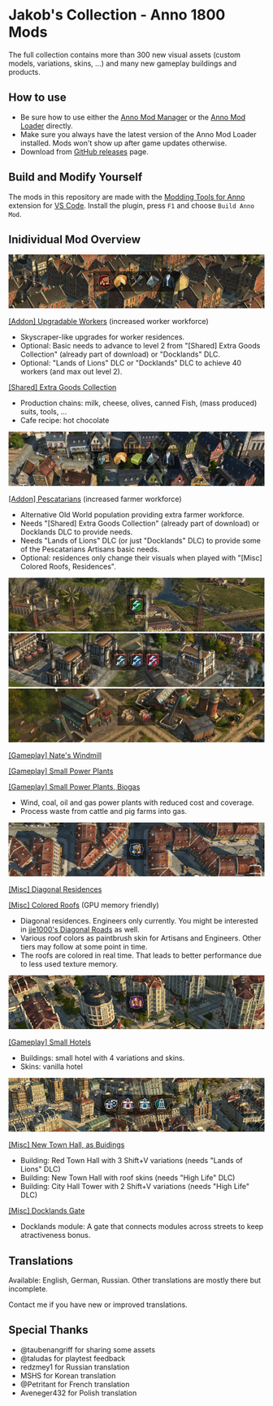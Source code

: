 # Jakob's Collection - Anno 1800 Mods

The full collection contains more than 300 new visual assets (custom models, variations, skins, ...) and many new gameplay buildings and products.

## How to use

- Be sure how to use either the [Anno Mod Manager](https://www.nexusmods.com/anno1800/mods/35) or the [Anno Mod Loader](https://github.com/xforce/anno1800-mod-loader) directly.
- Make sure you always have the latest version of the Anno Mod Loader installed. Mods won't show up after game updates otherwise.
- Download from [GitHub releases](https://github.com/jakobharder/anno-1800-jakobs-mods/releases) page.

## Build and Modify Yourself

The mods in this repository are made with the [Modding Tools for Anno](https://marketplace.visualstudio.com/items?itemName=JakobHarder.anno-modding-tools) extension for [VS Code](https://code.visualstudio.com/).
Install the plugin, press `F1` and choose `Build Anno Mod`.

## Inidividual Mod Overview

![](./upgradable-low-tier/banner.png)

[\[Addon\] Upgradable Workers](./upgradable-low-tier/README.md) (increased worker workforce)

- Skyscraper-like upgrades for worker residences.
- Optional: Basic needs to advance to level 2 from "[Shared] Extra Goods Collection" (already part of download) or "Docklands" DLC.
- Optional: "Lands of Lions" DLC or "Docklands" DLC to achieve 40 workers (and max out level 2).

[\[Shared\] Extra Goods Collection](./extra-goods-collection/README.md)

- Production chains: milk, cheese, olives, canned Fish, (mass produced) suits, tools, ...
- Cafe recipe: hot chocolate

![](./pescatarians/banner.png)

[\[Addon\] Pescatarians](./pescatarians/README.md) (increased farmer workforce)

- Alternative Old World population providing extra farmer workforce.
- Needs "[Shared] Extra Goods Collection" (already part of download) or Docklands DLC to provide needs.
- Needs "Lands of Lions" DLC (or just "Docklands" DLC) to provide some of the Pescatarians Artisans basic needs.
- Optional: residences only change their visuals when played with "[Misc] Colored Roofs, Residences".

![](./nates-windmill/banner.png)
![](./small-gas-power-plant/banner.png)
![](./biogas-plant/banner.png)

[\[Gameplay\] Nate's Windmill](./nates-windmill/README.md)

[\[Gameplay\] Small Power Plants](./small-gas-power-plant/README.md) 

[\[Gameplay\] Small Power Plants, Biogas](./biogas-plant/README.md)

- Wind, coal, oil and gas power plants with reduced cost and coverage.
- Process waste from cattle and pig farms into gas.

![](./diagonal-residences/banner.png)

[\[Misc\] Diagonal Residences](./diagonal-residences/README.md)

[\[Misc\] Colored Roofs](./residence-skin-pack/README.md) (GPU memory friendly)

- Diagonal residences.
  Engineers only currently.
  You might be interested in [jje1000's Diagonal Roads](https://www.nexusmods.com/anno1800/mods/164) as well.
- Various roof colors as paintbrush skin for Artisans and Engineers.
  Other tiers may follow at some point in time.
- The roofs are colored in real time.
  That leads to better performance due to less used texture memory.

![](./small-hotels/banner.png)

[\[Gameplay\] Small Hotels](./small-hotels/README.md)

- Buildings: small hotel with 4 variations and skins.
- Skins: vanilla hotel

![](./new-town-hall-buildings/banner.png)

[\[Misc\] New Town Hall, as Buidings](./new-town-hall-buildings/README.md)

- Building: Red Town Hall with 3 Shift+V variations (needs "Lands of Lions" DLC)
- Building: New Town Hall with roof skins (needs "High Life" DLC)
- Building: City Hall Tower with 2 Shift+V variations (needs "High Life" DLC)

[\[Misc\] Docklands Gate](./docklands/README.md)

- Docklands module: A gate that connects modules across streets to keep atractiveness bonus.

## Translations

Available: English, German, Russian.
Other translations are mostly there but incomplete.

Contact me if you have new or improved translations.

## Special Thanks

- @taubenangriff for sharing some assets
- @taludas for playtest feedback
- redzmey1 for Russian translation
- MSHS for Korean translation
- @Petritant for French translation
- Aveneger432 for Polish translation

